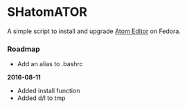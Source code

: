 # SHatomATOR

A simple script to install and upgrade [Atom Editor](https://atom.io) on Fedora.

### Roadmap

* Add an alias to .bashrc

**2016-08-11**
* Added install function
* Added d/l to tmp
